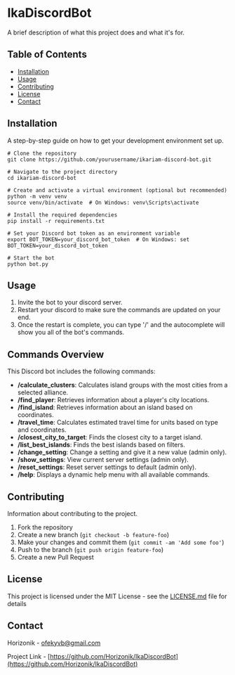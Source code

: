 # IkaDiscordBot

A brief description of what this project does and what it's for.

## Table of Contents

- [Installation](#installation)
- [Usage](#usage)
- [Contributing](#contributing)
- [License](#license)
- [Contact](#contact)

## Installation

A step-by-step guide on how to get your development environment set up.

```
# Clone the repository
git clone https://github.com/yourusername/ikariam-discord-bot.git

# Navigate to the project directory
cd ikariam-discord-bot

# Create and activate a virtual environment (optional but recommended)
python -m venv venv
source venv/bin/activate  # On Windows: venv\Scripts\activate

# Install the required dependencies
pip install -r requirements.txt

# Set your Discord bot token as an environment variable
export BOT_TOKEN=your_discord_bot_token  # On Windows: set BOT_TOKEN=your_discord_bot_token

# Start the bot
python bot.py
```

## Usage

1. Invite the bot to your discord server.
2. Restart your discord to make sure the commands are updated on your end.
3. Once the restart is complete, you can type '/' and the autocomplete will show you all of the
   bot's commands.

## Commands Overview

This Discord bot includes the following commands:

- **/calculate_clusters**: Calculates island groups with the most cities from a selected alliance.
- **/find_player**: Retrieves information about a player's city locations.
- **/find_island**: Retrieves information about an island based on coordinates.
- **/travel_time**: Calculates estimated travel time for units based on type and coordinates.
- **/closest_city_to_target**: Finds the closest city to a target island.
- **/list_best_islands**: Finds the best islands based on filters.
- **/change_setting**: Change a setting and give it a new value (admin only).
- **/show_settings**: View current server settings (admin only).
- **/reset_settings**: Reset server settings to default (admin only).
- **/help**: Displays a dynamic help menu with all available commands.

## Contributing

Information about contributing to the project.

1. Fork the repository
2. Create a new branch (`git checkout -b feature-foo`)
3. Make your changes and commit them (`git commit -am 'Add some foo'`)
4. Push to the branch (`git push origin feature-foo`)
5. Create a new Pull Request

## License

This project is licensed under the MIT License - see the [LICENSE.md](LICENSE.md) file for details

## Contact

Horizonik - [ofekyvb@gmail.com](mailto:ofekyvb@gmail.com)

Project Link - [https://github.com/Horizonik/IkaDiscordBot](https://github.com/Horizonik/IkaDiscordBot)
